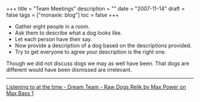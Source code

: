+++
title = "Team Meetings"
description = ""
date = "2007-11-14"
draft = false
tags = ["monaxle: blog"]
toc = false
+++

* Gather eight people in a room.
* Ask them to describe what a dog looks like.
* Let each person have their say.
* Now provide a description of a dog based on the descriptions provided.
* Try to get everyone to agree your description is the right one.

Though we did not discuss dogs we may as well have been. That dogs are different would have been dismissed are irrelevant.

---

[Listening to at the time - Dream Team - Raw Dogs Relik by Max Power on Max Bass 1](https://libre.fm/user/alxtrnr/scrobble/1737983646/embed)